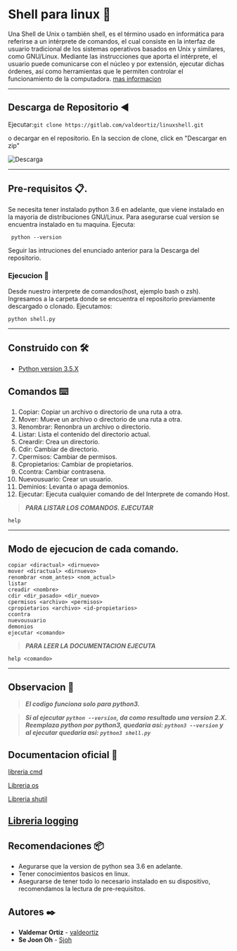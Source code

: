 # Shell para linux 🚀
 
Una Shell de Unix o también shell, es el término usado en informática para referirse a un intérprete de comandos, el cual consiste en la interfaz de usuario tradicional de los sistemas operativos basados en Unix y similares, como GNU/Linux.
Mediante las instrucciones que aporta el intérprete, el usuario puede comunicarse con el núcleo y por extensión, ejecutar dichas órdenes, así como herramientas que le permiten controlar el funcionamiento de la computadora. 
[mas informacion](https://es.wikipedia.org/wiki/Shell_de_Unix)

*** 
## Descarga de Repositorio :arrow_backward:

Ejecutar:``` git clone https://gitlab.com/valdeortiz/linuxshell.git ```



o decargar en el repositorio. En la seccion de clone, click en "Descargar en zip"



![Descarga](https://i.imgur.com/3JZUE96.png)

***
## Pre-requisitos 📋.
Se necesita tener instalado python 3.6 en adelante, que viene instalado en la mayoria de distribuciones GNU/Linux. Para asegurarse cual version se encuentra instalado en tu maquina. Ejecuta:

     python --version

Seguir las intruciones del enunciado anterior para la Descarga del repositorio.


### Ejecucion 🔩
Desde nuestro interprete de comandos(host, ejemplo bash o zsh). Ingresamos a la carpeta donde se encuentra el repositorio previamente descargado o clonado. Ejecutamos:

    python shell.py

***

## Construido con 🛠️

- [Python version 3.5.X](https://www.python.org/ "Pagina oficial del lenguaje de programacion Python")


## Comandos ⌨️

1. Copiar: Copiar un archivo o directorio de una ruta a otra.
2. Mover: Mueve un archivo o directorio de una ruta a otra.
3. Renombrar: Renonbra un archivo o directorio.
4. Listar: Lista el contenido del directorio actual.
5. Creardir: Crea un directorio.
6. Cdir: Cambiar de directorio.
7. Cpermisos: Cambiar de permisos.
8. Cpropietarios: Cambiar de propietarios.
9. Ccontra: Cambiar contrasena.
10. Nuevousuario: Crear un usuario.
11. Deminios: Levanta o apaga demonios.
12. Ejecutar: Ejecuta cualquier comando de del Interprete de comando Host.


> ***PARA LISTAR LOS COMANDOS. EJECUTAR***

    help

---

## Modo de ejecucion de cada comando.
    copiar <diractual> <dirnuevo>    
    mover <diractual> <dirnuevo>
    renombrar <nom_antes> <nom_actual>
    listar 
    creadir <nombre>
    cdir <dir_pasado> <dir_nuevo>
    cpermisos <archivo> <permisos>
    cpropietarios <archivo> <id-propietarios>
    ccontra
    nuevousuario
    demonios
    ejecutar <comando>

> ***PARA LEER LA DOCUMENTACION EJECUTA***

    help <comando>

---

## Observacion 📢 

> ***El codigo funciona solo para python3.***

> ***Si al ejecutar `python --version`, da como resultado una version 2.X. Reemplaza python por python3, quedaria asi: `python3 --version` y al ejecutar quedaria asi: `python3 shell.py`***


## Documentacion oficial 📄
[libreria cmd](https://docs.python.org/3/library/cmd.html "Construccion de un interprete de comandos")

[Libreria os](https://docs.python.org/3/library/os.html "Operaciones del s.o.")

[Libreria shutil](https://docs.python.org/3/library/shutil.html "Operaciones con archivos")

[Libreria logging](https://docs.python.org/3/library/logging.html#module-logging "Registros/Log")
---

## Recomendaciones 📦

- Aegurarse que la version de python sea 3.6 en adelante.
- Tener conocimientos basicos en linux.
- Asegurarse de tener todo lo necesario instalado en su dispositivo, recomendamos la lectura de pre-requisitos.

## Autores ✒️

* **Valdemar Ortiz** - [valdeortiz](https://github.com/valdeortiz)
* **Se Joon Oh** -  [Sjoh](https://gitlab.com/SJO)